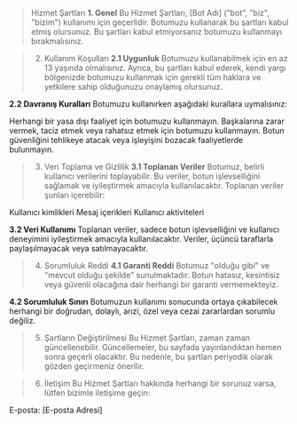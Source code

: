 > Hizmet Şartları
**1. Genel**
Bu Hizmet Şartları, [Bot Adı] ("bot", "biz", "bizim") kullanımı için geçerlidir. Botumuzu kullanarak bu şartları kabul etmiş olursunuz. Bu şartları kabul etmiyorsanız botumuzu kullanmayı bırakmalısınız.

> 2. Kullanım Koşulları
**2.1 Uygunluk**
Botumuzu kullanabilmek için en az 13 yaşında olmalısınız. Ayrıca, bu şartları kabul ederek, kendi yargı bölgenizde botumuzu kullanmak için gerekli tüm haklara ve yetkilere sahip olduğunuzu onaylamış olursunuz.

**2.2 Davranış Kuralları**
Botumuzu kullanırken aşağıdaki kurallara uymalısınız:

Herhangi bir yasa dışı faaliyet için botumuzu kullanmayın.
Başkalarına zarar vermek, taciz etmek veya rahatsız etmek için botumuzu kullanmayın.
Botun güvenliğini tehlikeye atacak veya işleyişini bozacak faaliyetlerde bulunmayın.
> 3. Veri Toplama ve Gizlilik
**3.1 Toplanan Veriler**
Botumuz, belirli kullanıcı verilerini toplayabilir. Bu veriler, botun işlevselliğini sağlamak ve iyileştirmek amacıyla kullanılacaktır. Toplanan veriler şunları içerebilir:

Kullanıcı kimlikleri
Mesaj içerikleri
Kullanıcı aktiviteleri

**3.2 Veri Kullanımı**
Toplanan veriler, sadece botun işlevselliğini ve kullanıcı deneyimini iyileştirmek amacıyla kullanılacaktır. Veriler, üçüncü taraflarla paylaşılmayacak veya satılmayacaktır.

> 4. Sorumluluk Reddi
**4.1 Garanti Reddi**
Botumuz "olduğu gibi" ve "mevcut olduğu şekilde" sunulmaktadır. Botun hatasız, kesintisiz veya güvenli olacağına dair herhangi bir garanti vermemekteyiz.

**4.2 Sorumluluk Sınırı**
Botumuzun kullanımı sonucunda ortaya çıkabilecek herhangi bir doğrudan, dolaylı, arızi, özel veya cezai zararlardan sorumlu değiliz.

> 5. Şartların Değiştirilmesi
Bu Hizmet Şartları, zaman zaman güncellenebilir. Güncellemeler, bu sayfada yayınlandıktan hemen sonra geçerli olacaktır. Bu nedenle, bu şartları periyodik olarak gözden geçirmeniz önerilir.

> 6. İletişim
Bu Hizmet Şartları hakkında herhangi bir sorunuz varsa, lütfen bizimle iletişime geçin:

E-posta: [E-posta Adresi]
